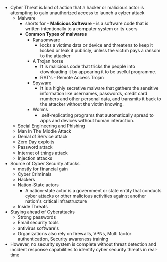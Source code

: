 - Cyber Threat is kind of action that a hacker or malicious actor is attempting to gain unauthorized access to launch a cyber attack
	- Malware
		- shorts for - **Malicious Software** - is a software code that is written intentionally to a computer system or its users
		- **Common Types of malwares**
			- Ransomware
				- locks a victims data or device and threatens to keep it locked or leak it publicly, unless the victim pays a ransom to the attacker
			- A Trojan horse
				- It is malicious code that tricks the people  into downloading it by appearing it to be useful programme.
				- RAT's - Remote Access Trojan
			- Spyware
				- It is a highly secretive malware that gathers the sensitive information like usernames, passwords, credit card numbers and other personal data, and transmits it back to the attacker without the victim knowing.
			- Worms
				-  self-replicating programs that automatically spread to apps and devices without human interaction.
	- Social Engineering and Phishing
	- Man In The Middle Attack
	- Denial of Service attack
	- Zero Day exploits
	- Password attack
	- Internet of things attack
	- Injection attacks
- Source of Cyber Security attacks
	- mostly for financial gain
	- Cyber Criminals
	- Hackers
	- Nation-State actors
		- A nation-state actor is a government or state entity that conducts cyber attacks or other malicious activities against another nation's critical infrastructure
	- Inside Threats
- Staying ahead of Cyberattacks
	- Strong passwords
	- Email security tools
	- antivirus software's
	- Organizations also rely on firewalls, VPNs, Multi factor authentication, Security awareness training
- However, no security system is complete without threat detection and incident response capabilities to identify cyber security threats in real-time
	